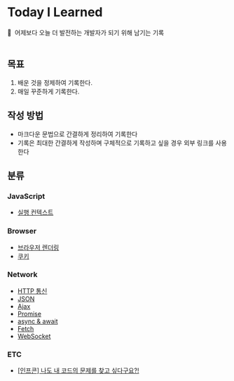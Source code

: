 # Today I Learned

📝&nbsp;&nbsp;어제보다 오늘 더 발전하는 개발자가 되기 위해 남기는 기록
<br/><br/>

## 목표

1. 배운 것을 정제하여 기록한다.
2. 매일 꾸준하게 기록한다.

## 작성 방법

- 마크다운 문법으로 간결하게 정리하여 기록한다
- 기록은 최대한 간결하게 작성하며 구체적으로 기록하고 싶을 경우 외부 링크를 사용한다

## 분류

### JavaScript

- [실행 컨텍스트](./JavaScript/ExecutionContext.md)

### Browser

- [브라우저 렌더링](./Browser/BrowserRendering.md)
- [쿠키](./Browser/Cookie.md)

### Network

- [HTTP 통신](./Network/HTTP.md)
- [JSON](./Network/JSON.md)
- [Ajax](./Network/Ajax.md)
- [Promise](./Network/Promise.md)
- [async & await](./Network/asyncAndAwait.md)
- [Fetch](./Network/Fetch.md)
- [WebSocket](./Network/WebSocket.md)

### ETC

- [[인프콘] 나도 내 코드의 문제를 찾고 싶다구요?!](./ETC/InfConTesting.md)
